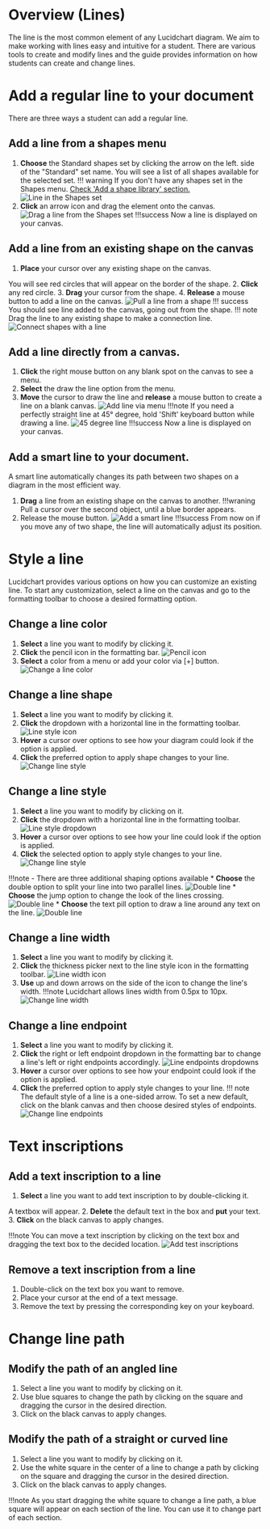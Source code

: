 # Overview (Lines)
The line is the most common element of any Lucidchart diagram. We aim to make working with lines easy
and intuitive for a student. There are various tools to create and modify lines
and the guide provides information on how students can create and change lines.

# Add a regular line to your document
There are three ways a student can add a regular line.

## Add a line from a shapes menu
1. **Choose** the Standard shapes set by clicking the arrow on the left.
side of the "Standard" set name. You will see a list of all shapes available for the selected set.
!!! warning
If you don't have any shapes set in the Shapes menu. [Check 'Add a shape library' section.](/Olga_formatting_shapes.md/#add_shape)
![Line in the Shapes set](/images/line_in_shapes_set.gif)
2. **Click** an arrow icon and drag the element onto the canvas.
![Drag a line from the Shapes set](/images/drag_line_from_shapes_set.gif)
!!!success
    Now a line is displayed on your canvas.

## Add a line from an existing shape on the canvas
1. **Place** your cursor over any existing shape on the canvas.

You will see red circles that will appear on the border of the shape.
2. **Click** any red circle.
3. **Drag** your cursor from the shape.
4. **Release** a mouse button to add a line on the canvas.
![Pull a line from a shape](/images/pull_line_from_a_shape.gif)
!!! success
    You should see line added to the canvas, going out from the shape. 
!!! note
    Drag the line to any existing shape to make a connection line.
    ![Connect shapes with a line](/images/connect_shape_with_a_line.gif)

## Add a line directly from a canvas.
1. **Click** the right mouse button on any blank spot on the canvas to see a menu.
2. **Select** the draw the line option from the menu.
3. **Move** the cursor to draw the line and **release** a mouse button to create a line on a blank canvas.
![Add line via menu](/images/add-line-via-menu)
!!!note
    If you need a perfectly straight line at 45&deg; degree, hold 'Shift' keyboard button while drawing a line.
    ![45 degree line](/images/45-degree-line.gif)
!!!success
    Now a line is displayed on your canvas.

## Add a smart line to your document.
A smart line automatically changes its path between two shapes on a diagram in the most efficient way.

1. **Drag** a line from an existing shape on the canvas to another.
!!!wraning
    Pull a cursor over the second object, until a blue border appears.
3. Release the mouse button.
![Add a smart line](/images/add-smart-line.gif)
!!!success
    From now on if you move any of two shape, the line will automatically adjust its position.


# Style a line
Lucidchart provides various options on how you can customize an existing line. 
To start any customization, select a line on the canvas and go to the formatting toolbar to choose a desired 
formatting option.

## Change a line color
1. **Select** a line you want to modify by clicking it.
2. **Click** the pencil icon in the formatting bar.
![Pencil icon](/images/pencil.png)
3. **Select** a color from a menu or add your color via [+] button.
![Change a line color](/images/change-line-color.gif)

## Change a line shape
1. **Select** a line you want to modify by clicking it.
2. **Click** the dropdown with a horizontal line in the formatting toolbar.
![Line style icon](/images/line-style-icon.png)
3. **Hover** a cursor over options to see how your diagram could look if the option is applied.
4. **Click** the preferred option to apply shape changes to your line.
![Change line style](/images/change-line-shape.gif)

## Change a line style
1. **Select** a line you want to modify by clicking on it.
2. **Click** the dropdown with a horizontal line in the formatting toolbar.
![Line style dropdown](/images/line-style-dropdown.png)
3. **Hover** a cursor over options to see how your line could look if the option is applied.
4. **Click** the selected option to apply style changes to your line.
![Change line style](/images/change-line-style.gif)

!!!note
    - There are three additional shaping options available
        * **Choose** the double option to split your line into two parallel lines.
        ![Double line](/images/double-line.png)
        * **Choose** the jump option to change the look of the lines crossing.
        ![Double line](/images/line-jump.png)
        * **Choose** the text pill option to draw a line around any text on the line.
        ![Double line](/images/text-pill.png)


## Change a line width
1. **Select** a line you want to modify by clicking it.
2. **Click** the thickness picker next to the line style icon in the formatting toolbar.
![Line width icon](/images/line-width-picker.png)
3. **Use** up and down arrows on the side of the icon to change the line's width.
!!!note
    Lucidchart allows lines width from 0.5px to 10px.
![Change line width](/images/change-line-width.gif)


## Change a line endpoint
1. **Select** a line you want to modify by clicking it.
2. **Click** the right or left endpoint dropdown in the formatting bar to change a line's left or right endpoints accordingly.
![Line endpoints dropdowns](/images/line-endpoints-dropdowns.png)
3. **Hover** a cursor over options to see how your endpoint could look if the option is applied.
4. **Click** the preferred option to apply style changes to your line.
!!! note
    The default style of a line is a one-sided arrow. To set a new default, click on the blank canvas and then choose desired styles of endpoints.
![Change line endpoints](/images/change-line-endpoints.gif)


# Text inscriptions
## Add a text inscription to a line
1. **Select** a line you want to add text inscription to by double-clicking it. 

A textbox will appear.
2. **Delete** the default text in the box and **put** your text.
3. **Click** on the black canvas to apply changes.

!!!note
    You can move a text inscription by clicking on the text box and dragging the text box to the decided location.
![Add test inscriptions](/images/add-text-inscriptions.gif)


## Remove a text inscription from a line
1. Double-click on the text box you want to remove.
2. Place your cursor at the end of a text message.
3. Remove the text by pressing the corresponding key on your keyboard.


# Change line path
## Modify the path of an angled line
1. Select a line you want to modify by clicking on it.
2. Use blue squares to change the path by clicking on the square and dragging the cursor in the desired direction.
3. Click on the black canvas to apply changes.

## Modify the path of a straight or curved line
1. Select a line you want to modify by clicking on it.
2. Use the white square in the center of a line to change a path by clicking on the square and dragging the cursor in the desired direction.
3. Click on the black canvas to apply changes.

!!!note
    As you start dragging the white square to change a line path, a blue square will appear on each section of the line. You can use it to change part of each section.
